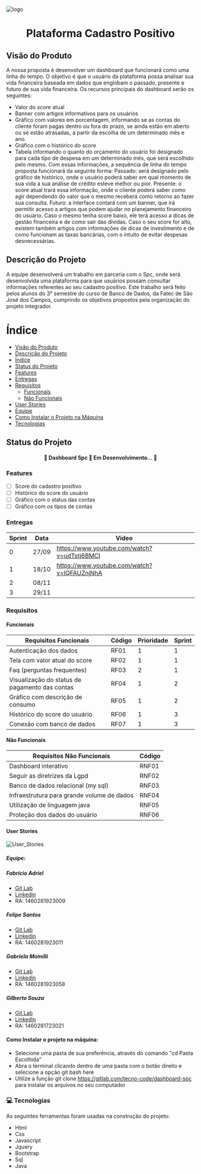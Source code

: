 ![logo](/uploads/4314307b69d1017bf8b22767856e3ff4/logo.jpg)

<h1 align="center">Plataforma Cadastro Positivo</h1>

## Visão do Produto

A nossa proposta é desenvolver um dashboard que funcionará como uma linha do tempo. O objetivo é que o usuário da plataforma possa analisar sua vida financeira baseada em dados que englobam o passado, presente e futuro de sua vida financeira. Os recursos principais do dashboard serão os seguintes:
- Valor do score atual
- Banner com artigos informativos para os usuários
- Gráfico com valores em porcentagem, informando se as contas do cliente foram pagas dentro ou fora do prazo, se ainda estão em aberto ou se estão atrasadas, a partir da escolha de um determinado mês e ano.
- Gráfico com o histórico do score
- Tabela informando o quanto do orçamento do usuário foi designado para cada tipo de despesa em um determinado mês, que será escolhido pelo mesmo.
Com essas informações, a sequência de linha do tempo proposta funcionará da seguinte forma:
Passado: será designado pelo gráfico de histórico, onde o usuário poderá saber em qual momento de sua vida a sua análise de crédito esteve melhor ou pior.
Presente: o score atual trará essa informação, onde o cliente poderá saber como agir dependendo do valor que o mesmo receberá como retorno ao fazer sua consulta.
Futuro: a interface contará com um banner, que irá permitir acesso a artigos que podem ajudar no planejamento financeiro do usuário. Caso o mesmo tenha score baixo, ele terá acesso a dicas de gestão financeira e de como sair das dívidas. Caso o seu score for alto, existem também artigos com informações de dicas de investimento e de como funcionam as taxas bancárias, com o intuito de evitar despesas desnecessárias.

## Descrição do Projeto

A equipe desenvolverá um trabalho em parceria com o Spc, onde será desenvolvida uma plataforma para que usuários possam consultar informações referentes ao seu cadastro positivo. Este trabalho será feito pelos alunos do 3° semestre do curso de Banco de Dados, da Fatec de São José dos Campos, cumprindo os objetivos propostos pela organização do projeto integrador.

Índice
=================
<!--ts-->
   * [Visão do Produto](#visao-do-produto)
   * [Descrição do Projeto](#descricao-do-projeto)
   * [Índice](#indice)
   * [Status do Projeto](#status-do-projeto)
   * [Features](#features)
   * [Entregas](#entregas)
   * [Requisitos](#requisitos)
      * [Funcionais](#funcionais)
      * [Não Funcionais](#nao-funcionais)
   * [User Stories](#user-stories)
   * [Equipe](#equipe)
   * [Como Instalar o Projeto na Máquina](#como-instalar-o-projeto-na-maquina)
   * [Tecnologias](#tecnologias)
<!--te-->

## Status do Projeto

<h4 align="center"> 
	🚧  Dashboard Spc 🔧 Em Desenvolvimento...  🚧
</h4>

### Features

- [ ] Score do cadastro positivo
- [ ] Histórico do score do usuário
- [ ] Gráfico com o status das contas
- [ ] Gráfico com os tipos de contas

### Entregas

| Sprint | Data  | Vídeo                                       |
|--------|-------|---------------------------------------------|
| 0      | 27/09 | https://www.youtube.com/watch?v=udTstj6BMCI |
| 1      | 18/10 | https://www.youtube.com/watch?v=lQFAUZnjNhA |
| 2      | 08/11 |                                             |
| 3      | 29/11 |                                             |

### Requisitos

#### Funcionais

| Requisitos Funcionais                          | Código | Prioridade | Sprint |
|------------------------------------------------|--------|------------|--------|
| Autenticação dos dados                         | RF01   | 1          | 1      |
| Tela com valor atual do score                  | RF02   | 1          | 1      |
| Faq (perguntas frequentes)                     | RF03   | 2          | 1      |
| Visualização do status de pagamento das contas | RF04   | 1          | 2      |
| Gráfico com descrição de consumo               | RF05   | 1          | 2      |
| Histórico do score do usuário                  | RF06   | 1          | 3      |
| Conexão com banco de dados                     | RF07   | 1          | 3      |

#### Não Funcionais

| Requisitos Não Funcionais                  | Código | 
|--------------------------------------------|--------|
| Dashboard interativo                       | RNF01  |
| Seguir as diretrizes da Lgpd               | RNF02  |
| Banco de dados relacional (my sql)         | RNF03  |
| Infraestrutura para grande volume de dados | RNF04  |
| Utilização de linguagem java               | RNF05  |
| Proteção dos dados do usuário              | RNF06  |

#### User Stories

![User_Stories](/uploads/9524d6eece558203eafcc5b9c61385ab/User_Stories.PNG)

##### Equipe:

##### Fabrício Adriel
* [Git Lab](https://gitlab.com/fabricioadriel)
* [Linkedin](linkedin.com/in/fabricioadriel)
* RA: 1460281923009

##### Felipe Santos
* [Git Lab](https://gitlab.com/felipefsc)
* [Linkedin](https://www.linkedin.com/in/felipe-santos-454060187/)
* RA: 1460281923011

##### Gabriela Momilli
* [Git Lab](https://gitlab.com/gabsmomilli)
* [Linkedin](linkedin.com/in/gabriela-momilli-105b1a184)
* RA: 1460281923058

##### Gilberto Souza
* [Git Lab](https://gitlab.com/gilberto.santos10)
* [Linkedin](linkedin.com/in/gilberto-santos-jr)
* RA: 1460281723021

#### Como Instalar o projeto na máquina:

- Selecione uma pasta de sua preferência, através do comando "cd Pasta Escolhida"
- Abra o terminal clicando dentro de uma pasta com o botão direito e selecione a opção git bash here
- Utilize a função git clone https://gitlab.com/tecno-code/dashboard-spc para instalar os arquivos no seu computador

### 💻 Tecnologias

As seguintes ferramentas foram usadas na construção do projeto:

- Html
- Css
- Javascript
- Jquery
- Bootstrap
- Sql
- Java